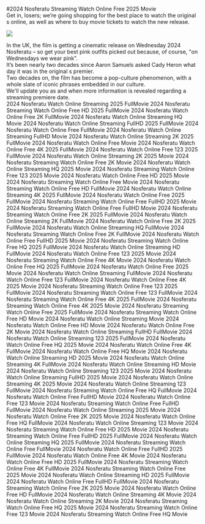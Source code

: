 #2024 Nosferatu Streaming Watch Online Free 2025 Movie  
Get in, losers; we’re going shopping for the best place to watch the original s online, as well as where to buy movie tickets to watch the new release.  
  
[![](https://i.imgur.com/qSNzIqt.png)](https://movie.rssnews.media/QHlXGJNvz.php)  
  
In the UK, the film is getting a cinematic release on Wednesday 2024 Nosferatu – so get your best pink outfits picked out because, of course, "on Wednesdays we wear pink".  
It’s been nearly two decades since Aaron Samuels asked Cady Heron what day it was in the original s premier.  
Two decades on, the film has become a pop-culture phenomenon, with a whole slate of iconic phrases embedded in our culture.  
We'll update you as and when more information is revealed regarding a streaming premiere date.  
2024 Nosferatu Watch Online Streaming 2025 FullMovie
2024 Nosferatu Streaming Watch Online Free HD 2025 FullMovie
2024 Nosferatu Watch Online Free 2K FullMovie
2024 Nosferatu Watch Online Streaming HQ Movie
2024 Nosferatu Watch Online Streaming FullHD 2025 FullMovie
2024 Nosferatu Watch Online Free FullMovie
2024 Nosferatu Watch Online Streaming FullHD Movie
2024 Nosferatu Watch Online Streaming 2K 2025 FullMovie
2024 Nosferatu Watch Online Free Movie
2024 Nosferatu Watch Online Free 4K 2025 FullMovie
2024 Nosferatu Watch Online Free 123 2025 FullMovie
2024 Nosferatu Watch Online Streaming 2K 2025 Movie
2024 Nosferatu Streaming Watch Online Free 2K Movie
2024 Nosferatu Watch Online Streaming HQ 2025 Movie
2024 Nosferatu Streaming Watch Online Free 123 2025 Movie
2024 Nosferatu Watch Online Free HD 2025 Movie
2024 Nosferatu Streaming Watch Online Free Movie
2024 Nosferatu Streaming Watch Online Free HD FullMovie
2024 Nosferatu Watch Online Streaming 4K 2025 FullMovie
2024 Nosferatu Watch Online Free 2025 FullMovie
2024 Nosferatu Streaming Watch Online Free FullHD 2025 Movie
2024 Nosferatu Streaming Watch Online Free FullHD Movie
2024 Nosferatu Streaming Watch Online Free 2K 2025 FullMovie
2024 Nosferatu Watch Online Streaming 2K FullMovie
2024 Nosferatu Watch Online Free 2K 2025 FullMovie
2024 Nosferatu Watch Online Streaming HQ FullMovie
2024 Nosferatu Streaming Watch Online Free 2K FullMovie
2024 Nosferatu Watch Online Free FullHD 2025 Movie
2024 Nosferatu Streaming Watch Online Free HQ 2025 FullMovie
2024 Nosferatu Watch Online Streaming HD FullMovie
2024 Nosferatu Watch Online Free 123 2025 Movie
2024 Nosferatu Streaming Watch Online Free 4K Movie
2024 Nosferatu Watch Online Free HQ 2025 FullMovie
2024 Nosferatu Watch Online Free 2025 Movie
2024 Nosferatu Watch Online Streaming FullMovie
2024 Nosferatu Watch Online Free 123 FullMovie
2024 Nosferatu Watch Online Free 4K 2025 Movie
2024 Nosferatu Streaming Watch Online Free 123 2025 FullMovie
2024 Nosferatu Streaming Watch Online Free 123 FullMovie
2024 Nosferatu Streaming Watch Online Free 4K 2025 FullMovie
2024 Nosferatu Streaming Watch Online Free 4K 2025 Movie
2024 Nosferatu Streaming Watch Online Free 2025 FullMovie
2024 Nosferatu Streaming Watch Online Free HD Movie
2024 Nosferatu Watch Online Streaming Movie
2024 Nosferatu Watch Online Free HD Movie
2024 Nosferatu Watch Online Free 2K Movie
2024 Nosferatu Watch Online Streaming FullHD FullMovie
2024 Nosferatu Watch Online Streaming 123 2025 FullMovie
2024 Nosferatu Watch Online Free HQ 2025 Movie
2024 Nosferatu Watch Online Free 4K FullMovie
2024 Nosferatu Watch Online Free HQ Movie
2024 Nosferatu Watch Online Streaming HD 2025 Movie
2024 Nosferatu Watch Online Streaming 4K FullMovie
2024 Nosferatu Watch Online Streaming HD Movie
2024 Nosferatu Watch Online Streaming 123 2025 Movie
2024 Nosferatu Watch Online Streaming FullHD 2025 Movie
2024 Nosferatu Watch Online Streaming 4K 2025 Movie
2024 Nosferatu Watch Online Streaming 123 FullMovie
2024 Nosferatu Streaming Watch Online Free HQ FullMovie
2024 Nosferatu Watch Online Free FullHD Movie
2024 Nosferatu Watch Online Free 123 Movie
2024 Nosferatu Streaming Watch Online Free FullHD FullMovie
2024 Nosferatu Watch Online Streaming 2025 Movie
2024 Nosferatu Watch Online Free 2K 2025 Movie
2024 Nosferatu Watch Online Free HQ FullMovie
2024 Nosferatu Watch Online Streaming 123 Movie
2024 Nosferatu Streaming Watch Online Free HD 2025 Movie
2024 Nosferatu Streaming Watch Online Free FullHD 2025 FullMovie
2024 Nosferatu Watch Online Streaming HQ 2025 FullMovie
2024 Nosferatu Streaming Watch Online Free FullMovie
2024 Nosferatu Watch Online Free FullHD 2025 FullMovie
2024 Nosferatu Watch Online Free 4K Movie
2024 Nosferatu Watch Online Free HD 2025 FullMovie
2024 Nosferatu Streaming Watch Online Free 4K FullMovie
2024 Nosferatu Streaming Watch Online Free 2025 Movie
2024 Nosferatu Watch Online Streaming HD 2025 FullMovie
2024 Nosferatu Watch Online Free FullHD FullMovie
2024 Nosferatu Streaming Watch Online Free 2K 2025 Movie
2024 Nosferatu Watch Online Free HD FullMovie
2024 Nosferatu Watch Online Streaming 4K Movie
2024 Nosferatu Watch Online Streaming 2K Movie
2024 Nosferatu Streaming Watch Online Free HQ 2025 Movie
2024 Nosferatu Streaming Watch Online Free 123 Movie
2024 Nosferatu Streaming Watch Online Free HQ Movie